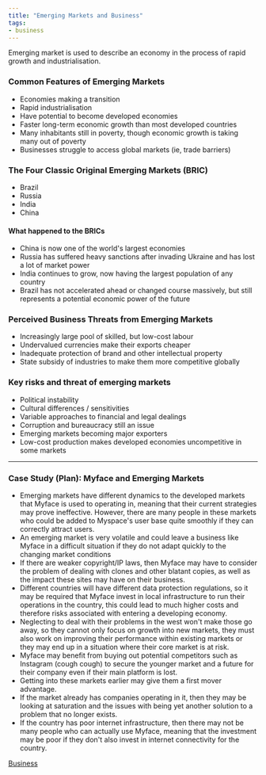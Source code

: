 ```yaml
---
title: "Emerging Markets and Business"
tags:
- business
---
```


Emerging market is used to describe an economy in the process of rapid growth and industrialisation.

### Common Features of Emerging Markets

- Economies making a transition
- Rapid industrialisation
- Have potential to become developed economies
- Faster long-term economic growth than most developed countries
- Many inhabitants still in poverty, though economic growth is taking many out of poverty
- Businesses struggle to access global markets (ie, trade barriers)

### The Four Classic Original Emerging Markets (BRIC)

- Brazil
- Russia
- India
- China

#### What happened to the BRICs

- China is now one of the world's largest economies
- Russia has suffered heavy sanctions after invading Ukraine and has lost a lot of market power
- India continues to grow, now having the largest population of any country
- Brazil has not accelerated ahead or changed course massively, but still represents a potential economic power of the future

### Perceived Business Threats from Emerging Markets

- Increasingly large pool of skilled, but low-cost labour
- Undervalued currencies make their exports cheaper
- Inadequate protection of brand and other intellectual property
- State subsidy of industries to make them more competitive globally

### Key risks and threat of emerging markets

- Political instability
- Cultural differences / sensitivities
- Variable approaches to financial and legal dealings
- Corruption and bureaucracy still an issue
- Emerging markets becoming major exporters
- Low-cost production makes developed economies uncompetitive in some markets

---

### Case Study (Plan): Myface and Emerging Markets

- Emerging markets have different dynamics to the developed markets that Myface is used to operating in, meaning that their current strategies may prove ineffective. However, there are many people in these markets who could be added to Myspace's user base quite smoothly if they can correctly attract users.
- An emerging market is very volatile and could leave a business like Myface in a difficult situation if they do not adapt quickly to the changing market conditions
- If there are weaker copyright/IP laws, then Myface may have to consider the problem of dealing with clones and other blatant copies, as well as the impact these sites may have on their business.
- Different countries will have different data protection regulations, so it may be required that Myface invest in local infrastructure to run their operations in the country, this could lead to much higher costs and therefore risks associated with entering a developing economy. 
- Neglecting to deal with their problems in the west won't make those go away, so they cannot only focus on growth into new markets, they must also work on improving their performance within existing markets or they may end up in a situation where their core market is at risk.
- Myface may benefit from buying out potential competitors such as Instagram (cough cough) to secure the younger market and a future for their company even if their main platform is lost.
- Getting into these markets earlier may give them a first mover advantage.
- If the market already has companies operating in it, then they may be looking at saturation and the issues with being yet another solution to a problem that no longer exists.
- If the country has poor internet infrastructure, then there may not be many people who can actually use Myface, meaning that the investment may be poor if they don't also invest in internet connectivity for the country.




[Business](/Business)